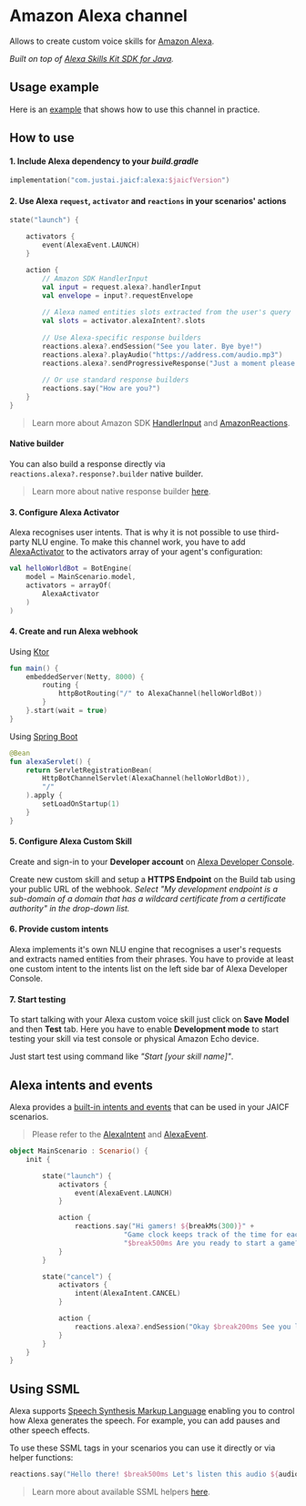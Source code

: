 # Amazon Alexa channel

Allows to create custom voice skills for [Amazon Alexa](https://developer.amazon.com/en-US/docs/alexa/custom-skills/understanding-custom-skills.html).

_Built on top of [Alexa Skills Kit SDK for Java](https://github.com/alexa/alexa-skills-kit-sdk-for-java)._

## Usage example

Here is an [example](https://github.com/just-ai/jaicf-kotlin/tree/master/examples/game-clock) that shows how to use this channel in practice.

## How to use

#### 1. Include Alexa dependency to your _build.gradle_

```kotlin
implementation("com.justai.jaicf:alexa:$jaicfVersion")
```

#### 2. Use Alexa `request`, `activator` and `reactions` in your scenarios' actions

```kotlin
state("launch") {

    activators {
        event(AlexaEvent.LAUNCH)
    }

    action {
        // Amazon SDK HandlerInput
        val input = request.alexa?.handlerInput
        val envelope = input?.requestEnvelope
    
        // Alexa named entities slots extracted from the user's query
        val slots = activator.alexaIntent?.slots
    
        // Use Alexa-specific response builders
        reactions.alexa?.endSession("See you later. Bye bye!")
        reactions.alexa?.playAudio("https://address.com/audio.mp3")
        reactions.alexa?.sendProgressiveResponse("Just a moment please...")
        
        // Or use standard response builders
        reactions.say("How are you?")
    }
}
```

> Learn more about Amazon SDK [HandlerInput](https://github.com/alexa/alexa-skills-kit-sdk-for-java/blob/2.0.x/ask-sdk-core/src/com/amazon/ask/dispatcher/request/handler/HandlerInput.java) and [AmazonReactions](https://github.com/just-ai/jaicf-kotlin/blob/master/channels/alexa/src/main/kotlin/com/justai/jaicf/channel/alexa/AlexaReactions.kt).


#### Native builder

You can also build a response directly via `reactions.alexa?.response?.builder` native builder.

> Learn more about native response builder [here](https://github.com/alexa/alexa-skills-kit-sdk-for-java/blob/2.0.x/ask-sdk-core/src/com/amazon/ask/response/ResponseBuilder.java).

#### 3. Configure Alexa Activator

Alexa recognises user intents. That is why it is not possible to use third-party NLU engine.
To make this channel work, you have to add [AlexaActivator](https://github.com/just-ai/jaicf-kotlin/blob/master/channels/alexa/src/main/kotlin/com/justai/jaicf/channel/alexa/activator/AlexaActivator.kt) to the activators array of your agent's configuration:

```kotlin
val helloWorldBot = BotEngine(
    model = MainScenario.model,
    activators = arrayOf(
        AlexaActivator
    )
)
```

#### 4. Create and run Alexa webhook

Using [Ktor](https://ktor.io)

```kotlin
fun main() {
    embeddedServer(Netty, 8000) {
        routing {
            httpBotRouting("/" to AlexaChannel(helloWorldBot))
        }
    }.start(wait = true)
}
```

Using [Spring Boot](https://spring.io/projects/spring-boot)

```kotlin
@Bean
fun alexaServlet() {
    return ServletRegistrationBean(
        HttpBotChannelServlet(AlexaChannel(helloWorldBot)),
        "/"
    ).apply {
        setLoadOnStartup(1)
    }
}
```

#### 5. Configure Alexa Custom Skill

Create and sign-in to your **Developer account** on [Alexa Developer Console](https://developer.amazon.com/alexa/console/ask).

Create new custom skill and setup a **HTTPS Endpoint** on the Build tab using your public URL of the webhook.
_Select "My development endpoint is a sub-domain of a domain that has a wildcard certificate from a certificate authority" in the drop-down list._

#### 6. Provide custom intents

Alexa implements it's own NLU engine that recognises a user's requests and extracts named entities from their phrases.
You have to provide at least one custom intent to the intents list on the left side bar of Alexa Developer Console.

#### 7. Start testing

To start talking with your Alexa custom voice skill just click on **Save Model** and then **Test** tab.
Here you have to enable **Development mode** to start testing your skill via test console or physical Amazon Echo device.

Just start test using command like _"Start [your skill name]"_.

## Alexa intents and events

Alexa provides a [built-in intents and events](https://developer.amazon.com/en-US/docs/alexa/custom-skills/standard-built-in-intents.html) that can be used in your JAICF scenarios.

> Please refer to the [AlexaIntent](https://github.com/just-ai/jaicf-kotlin/blob/master/channels/alexa/src/main/kotlin/com/justai/jaicf/channel/alexa/model/AlexaIntent.kt) and [AlexaEvent](https://github.com/just-ai/jaicf-kotlin/blob/master/channels/alexa/src/main/kotlin/com/justai/jaicf/channel/alexa/model/AlexaEvent.kt).

```kotlin
object MainScenario : Scenario() {
    init {

        state("launch") {
            activators {
                event(AlexaEvent.LAUNCH)
            }

            action {
                reactions.say("Hi gamers! ${breakMs(300)}" +
                            "Game clock keeps track of the time for each player during the board game session." +
                            "$break500ms Are you ready to start a game?")
            }
        }

        state("cancel") {
            activators {
                intent(AlexaIntent.CANCEL)
            }

            action {
                reactions.alexa?.endSession("Okay $break200ms See you latter then! Bye bye!")
            }
        }
    }
}
```

## Using SSML

Alexa supports [Speech Synthesis Markup Language](https://developer.amazon.com/en-US/docs/alexa/custom-skills/speech-synthesis-markup-language-ssml-reference.html) enabling you to control how Alexa generates the speech.
For example, you can add pauses and other speech effects.

To use these SSML tags in your scenarios you can use it directly or via helper functions:

```kotlin
reactions.say("Hello there! $break500ms Let's listen this audio ${audio("https://address/audio.mp3")}")
```

> Learn more about available SSML helpers [here](https://github.com/just-ai/jaicf-kotlin/blob/master/core/src/main/kotlin/com/justai/jaicf/helpers/ssml/SSML.kt).